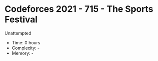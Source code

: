 # Codeforces 2021 - 715 - The Sports Festival

Unattempted

* Time: 0 hours
* Complexity: -
* Memory: -
